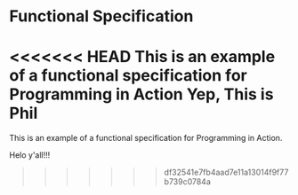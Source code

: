 Functional Specification
========================

<<<<<<< HEAD
This is an example of a functional specification for Programming in Action
Yep, This is Phil
=======
This is an example of a functional specification for Programming in Action.

Helo y'all!!!
>>>>>>> df32541e7fb4aad7e11a13014f9f77b739c0784a
